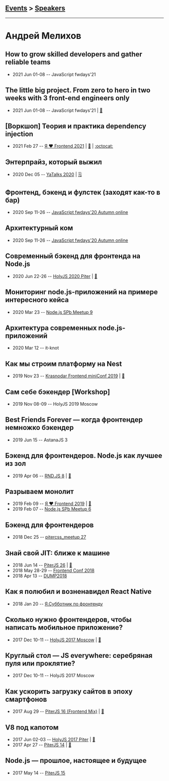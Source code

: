 ## [Events](../README.md) > [Speakers](../speakers.md)
---

# Андрей Мелихов

## How to grow skilled developers and gather reliable teams
- 2021 Jun 01-08 -- JavaScript fwdays&#39;21    
## The little big project. From zero to hero in two weeks with 3 front-end engineers only
- 2021 Jun 01-08 -- JavaScript fwdays&#39;21  | [:notebook:](https://www.slideshare.net/fwdays/the-little-big-project-from-zero-to-hero-in-two-weeks-with-3-frontend-engineers-only-andrey-melikhov)  
## [Воркшоп] Теория и практика dependency injection
- 2021 Feb 27 -- [Я ❤ Frontend 2021](https://youtu.be/inJMee0Jl90)  | [:notebook:](https://github.com/amel-true/ylf-di-workshop/blob/master/slides.pdf) | [:octocat:](https://github.com/amel-true/ylf-di-workshop) 
## Энтерпрайз, который выжил
- 2020 Dec 05 -- [YaTalks 2020](https://youtu.be/CqOUpouTCZM)    | [:spiral_notepad:](https://habr.com/ru/company/yandex/blog/540126/)
## Фронтенд, бэкенд и фулстек (заходят как-то в бар)
- 2020 Sep 11-26 -- [JavaScript fwdays&#39;20 Autumn online](https://youtu.be/hExS0b_4XfM)    
## Архитектурный ком
- 2020 Sep 11-26 -- [JavaScript fwdays&#39;20 Autumn online](https://youtu.be/ueds8WfEgSE)    
## Cовременный бэкенд для фронтенда на Node.js
- 2020 Jun 22-26 -- [HolyJS 2020 Piter](https://youtu.be/QirEXoeDJzs)  | [:notebook:](https://downloads.ctfassets.net/nn534z2fqr9f/21khMWzzf9Fx5CiLjH6ppK/45eff7fd746db5055187efc7493fa7ff/Holy.pdf)  
## Мониторинг node.js-приложений на примере интересного кейса
- 2020 Mar 23 -- [Node.js SPb Meetup 9](https://www.youtube.com/watch?v=UX8ZNmRY-To)    
## Архитектура современных node.js-приложений
- 2020 Mar 12 -- it-knot    
## Как мы строим платформу на Nest
- 2019 Nov 23 -- [Krasnodar Frontend miniConf 2019](https://youtu.be/Ys6XR24o4kU)  | [:notebook:](https://yadi.sk/i/PAW_1cnAHW0s8A)  
## Сам себе бэкендер [Workshop]
- 2019 Nov 08-09 -- HolyJS 2019 Moscow    
## Best Friends Forever — когда фронтендер немножко бэкендер
- 2019 Jun 15 -- AstanaJS 3    
## Бэкенд для фронтендеров. Node.js как лучшее из зол
- 2019 Apr 06 -- [RND.JS 8](https://www.youtube.com/watch?v=_LTof44zRYQ)  | [:notebook:](https://vk.com/doc475435776_498757154?hash=be3dd7cfd5b0499ebe&dl=75dcf5ee53c7184089)  
## Разрываем монолит
- 2019 Feb 09 -- [Я ❤ Frontend 2019](https://www.youtube.com/watch?v=4hojifgc4wA)  | [:notebook:](https://yadi.sk/i/DI_LU9KyRto3GQ)  
- 2019 Feb 07 -- [Node.js SPb Meetup 6](https://youtu.be/zOzThmwfoNk?t=2405)    
## Бэкенд для фронтендеров
- 2018 Dec 25 -- [pitercss_meetup 27](https://www.youtube.com/watch?v=63Rx2hyYIZw)    
## Знай свой JIT: ближе к машине
- 2018 Jun 14 -- [PiterJS 26](https://www.youtube.com/watch?v=2NYaQLOIs2o)  | [:notebook:](https://fs.piterjs.org/events/26/melikhov.pdf)  
- 2018 May 28-29 -- [Frontend Conf 2018](https://www.youtube.com/watch?v=cgquEDC0Ko4)    
- 2018 Apr 13 -- [DUMP2018](https://www.youtube.com/watch?v=ZEwFVEXK1xI)    
## Как я полюбил и возненавидел React Native
- 2018 Jan 20 -- [Я.Субботник по фронтенду](https://events.yandex.ru/lib/talks/5486/)    
## Сколько нужно фронтендеров, чтобы написать мобильное приложение?
- 2017 Dec 10-11 -- [HolyJS 2017 Moscow](https://www.youtube.com/watch?v=lYnk7nxEeOk)  | [:notebook:](https://assets.ctfassets.net/nn534z2fqr9f/1WCKJVqYeMakkUEKqwYEgu/0510ae7d09caf1e70e377e44642f8be5/Andrey_Melikhov_How_many_front-end_developers_does_it_take_to_create_a_mobile_app.pdf)  
## Круглый стол — JS everywhere: серебряная пуля или проклятие?
- 2017 Dec 10-11 -- HolyJS 2017 Moscow    
## Как ускорить загрузку сайтов в эпоху смартфонов
- 2017 Aug 29 -- [PiterJS 16 (Frontend Mix)](https://www.youtube.com/watch?v=PnokeAHX7XY)  | [:notebook:](https://github.com/piterjs/piterjs.org/blob/master/events/16/Andrey_Melikhov.pdf)  
## V8 под капотом
- 2017 Jun 02-03 -- [HolyJS 2017 Piter](https://www.youtube.com/watch?v=SNs61SwZbTI)  | [:notebook:](https://downloads.contentful.com/nn534z2fqr9f/5CKHA7h43YKscaCGMQ0sO4/bc2c164a90b96ed0a5d887e11ae835b3/Melikhov_Andrey_V8_under_the_hood__1_.pdf)  
- 2017 Apr 27 -- [PiterJS 14](https://www.youtube.com/watch?v=ol2BB1CLziI)  | [:notebook:](https://www.icloud.com/keynote/0mTVHs5cQdL3KOyaHbhWPygFg)  
## Node.js — прошлое, настоящее и будущее
- 2017 May 14 -- [PiterJS 15](https://www.youtube.com/watch?v=m0Z7J4tUUvk)    

